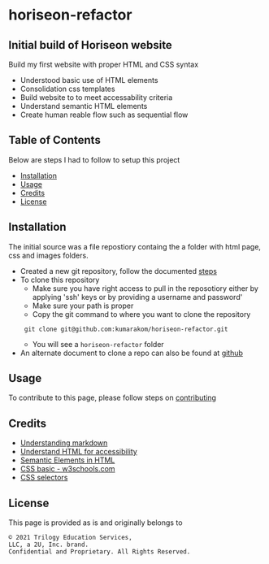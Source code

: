 # horiseon-refactor

## Initial build of Horiseon website 

Build my first website with proper HTML and CSS syntax 
- Understood basic use of HTML elements 
- Consolidation css templates 
- Build website to to meet accessability criteria 
- Understand semantic HTML elements 
- Create human reable flow such as sequential flow


## Table of Contents
Below are steps I had to follow to setup this project
- [Installation](#installation)
- [Usage](#usage)
- [Credits](#credits)
- [License](#license)

## Installation
The initial source was a file repostiory containg the a folder with html page, css and images folders. 
* Created a new git repository, follow the documented [steps](GITHUB_SETUP.md)
* To clone this repository  
  * Make sure you have right access to pull in the reposotiory either by applying 'ssh' keys or by providing a username and password'
  * Make sure your path is proper 
  * Copy the git command to where you want to clone the repository 
   ```
    git clone git@github.com:kumarakom/horiseon-refactor.git
   ```
  * You will see a `horiseon-refactor` folder 
* An alternate document to clone a repo can also be found at [github](https://docs.github.com/en/github/creating-cloning-and-archiving-repositories/cloning-a-repository-from-github/cloning-a-repository)

## Usage

To contribute to this page, please follow steps on [contributing](CONTRIBUTING.md)

## Credits

- [Understanding markdown](https://guides.github.com/features/mastering-markdown/)
- [Understand HTML for accessibility](https://developer.mozilla.org/en-US/docs/Learn/Accessibility/HTML)
- [Semantic Elements in HTML](https://www.w3schools.com/html/html5_semantic_elements.asp)
- [CSS basic - w3schools.com](https://www.w3schools.com/html/html_css.asp)
- [CSS selectors](https://developer.mozilla.org/en-US/docs/Glossary/CSS_Selector)
## License

This page is provided as is and originally belongs to 
```
© 2021 Trilogy Education Services, 
LLC, a 2U, Inc. brand. 
Confidential and Proprietary. All Rights Reserved.
```

